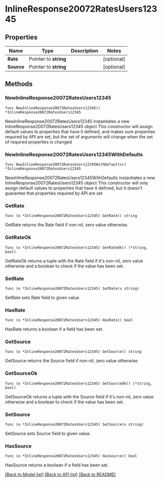 # InlineResponse20072RatesUsers12345

## Properties

Name | Type | Description | Notes
------------ | ------------- | ------------- | -------------
**Rate** | Pointer to **string** |  | [optional] 
**Source** | Pointer to **string** |  | [optional] 

## Methods

### NewInlineResponse20072RatesUsers12345

`func NewInlineResponse20072RatesUsers12345() *InlineResponse20072RatesUsers12345`

NewInlineResponse20072RatesUsers12345 instantiates a new InlineResponse20072RatesUsers12345 object
This constructor will assign default values to properties that have it defined,
and makes sure properties required by API are set, but the set of arguments
will change when the set of required properties is changed

### NewInlineResponse20072RatesUsers12345WithDefaults

`func NewInlineResponse20072RatesUsers12345WithDefaults() *InlineResponse20072RatesUsers12345`

NewInlineResponse20072RatesUsers12345WithDefaults instantiates a new InlineResponse20072RatesUsers12345 object
This constructor will only assign default values to properties that have it defined,
but it doesn't guarantee that properties required by API are set

### GetRate

`func (o *InlineResponse20072RatesUsers12345) GetRate() string`

GetRate returns the Rate field if non-nil, zero value otherwise.

### GetRateOk

`func (o *InlineResponse20072RatesUsers12345) GetRateOk() (*string, bool)`

GetRateOk returns a tuple with the Rate field if it's non-nil, zero value otherwise
and a boolean to check if the value has been set.

### SetRate

`func (o *InlineResponse20072RatesUsers12345) SetRate(v string)`

SetRate sets Rate field to given value.

### HasRate

`func (o *InlineResponse20072RatesUsers12345) HasRate() bool`

HasRate returns a boolean if a field has been set.

### GetSource

`func (o *InlineResponse20072RatesUsers12345) GetSource() string`

GetSource returns the Source field if non-nil, zero value otherwise.

### GetSourceOk

`func (o *InlineResponse20072RatesUsers12345) GetSourceOk() (*string, bool)`

GetSourceOk returns a tuple with the Source field if it's non-nil, zero value otherwise
and a boolean to check if the value has been set.

### SetSource

`func (o *InlineResponse20072RatesUsers12345) SetSource(v string)`

SetSource sets Source field to given value.

### HasSource

`func (o *InlineResponse20072RatesUsers12345) HasSource() bool`

HasSource returns a boolean if a field has been set.


[[Back to Model list]](../README.md#documentation-for-models) [[Back to API list]](../README.md#documentation-for-api-endpoints) [[Back to README]](../README.md)


